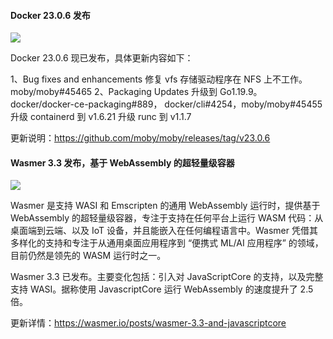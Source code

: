 #### Docker 23.0.6 发布

![](https://img.wendingding.vip/wx/2023040707.png)

Docker 23.0.6 现已发布，具体更新内容如下：

1、Bug fixes and enhancements 修复 vfs 存储驱动程序在 NFS 上不工作。moby/moby#45465
2、Packaging Updates
    升级到 Go1.19.9。docker/docker-ce-packaging#889， docker/cli#4254，moby/moby#45455
    升级 containerd 到 v1.6.21
    升级 runc 到 v1.1.7

更新说明：https://github.com/moby/moby/releases/tag/v23.0.6

#### Wasmer 3.3 发布，基于 WebAssembly 的超轻量级容器

![](https://img.wendingding.vip/wx/2023050901.png)

Wasmer 是支持 WASI 和 Emscripten 的通用 WebAssembly 运行时，提供基于 WebAssembly 的超轻量级容器，专注于支持在任何平台上运行 WASM 代码：从桌面端到云端、以及 IoT 设备，并且能嵌入在任何编程语言中。Wasmer 凭借其多样化的支持和专注于从通用桌面应用程序到 “便携式 ML/AI 应用程序” 的领域，目前仍然是领先的 WASM 运行时之一。


Wasmer 3.3 已发布。主要变化包括：引入对 JavaScriptCore 的支持，以及完整支持 WASI。据称使用 JavascriptCore 运行 WebAssembly 的速度提升了 2.5 倍。

更新详情：https://wasmer.io/posts/wasmer-3.3-and-javascriptcore
